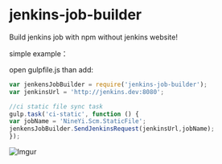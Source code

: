 # jenkins-job-builder
Build jenkins job with npm without jenkins website!

simple example：

open gulpfile.js 
than add:
```javascript
var jenkensJobBuilder = require('jenkins-job-builder');
var jenkinsUrl = 'http://jenkins.dev:8080';

//ci static file sync task
gulp.task('ci-static', function () {
var jobName = 'NineYi.Scm.StaticFile';
jenkensJobBuilder.SendJenkinsRequest(jenkinsUrl,jobName);
});

```
![Imgur](http://i.imgur.com/Xdq59Ya.png)
